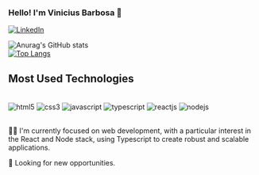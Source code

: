 ### Hello! I'm Vinicius Barbosa 👋

[![LinkedIn](https://img.shields.io/badge/LinkedIn-0077B5?style=for-the-badge&logo=linkedin&logoColor=white)](https://www.linkedin.com/in/viniciusmbarbosa/)

![Anurag's GitHub stats](https://github-readme-stats.vercel.app/api?username=viniciusmb17&show_icons=true&theme=tokyonight&hide=issues,prs,contribs,stars,stats&hide_rank=true)  
[![Top Langs](https://github-readme-stats.vercel.app/api/top-langs/?username=viniciusmb17&hide=java&theme=tokyonight)](https://github.com/viniciusmb17)

## Most Used Technologies

<div style="display: inline_block"><br/>
  <img align='center' alt='html5' src="https://img.shields.io/badge/HTML5-E34F26?style=for-the-badge&logo=html5&logoColor=white"/>
  <img align='center' alt='css3' src="https://img.shields.io/badge/CSS3-1572B6?style=for-the-badge&logo=css3&logoColor=white"/>
  <img align='center' alt='javascript' src="https://img.shields.io/badge/JavaScript-F7DF1E?style=for-the-badge&logo=javascript&logoColor=black"/>
  <img align='center' alt='typescript' src="https://img.shields.io/badge/TypeScript-007ACC?style=for-the-badge&logo=typescript&logoColor=white"/>
  <img align='center' alt='reactjs' src="https://img.shields.io/badge/React-20232A?style=for-the-badge&logo=react&logoColor=61DAFB"/>
  <img align='center' alt='nodejs' src="https://img.shields.io/badge/Node.js-43853D?style=for-the-badge&logo=node.js&logoColor=white"/>
</div><br/>

👨‍💻 I'm currently focused on web development, with a particular interest in the React and Node stack, using Typescript to create robust and scalable applications.

🔭 Looking for new opportunities.

